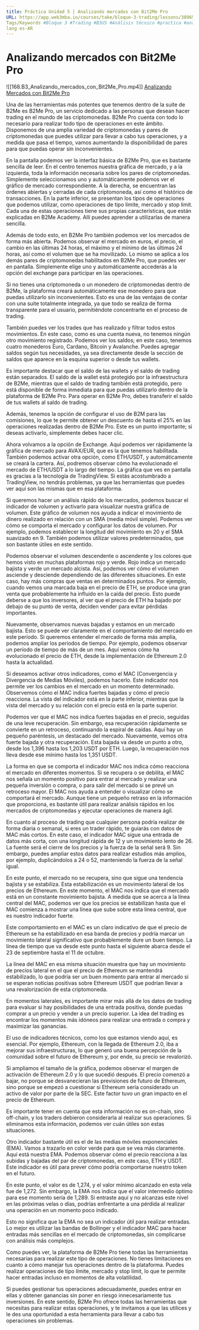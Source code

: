 ```yaml
---
title: Práctica Unidad 5 | Analizando mercados con Bit2Me Pro
URL: https://app.web3mba.io/courses/take/bloque-3-trading/lessons/38965582-practica-unidad-5-analizando-mercados-con-bit2me-pro 
Tags/Keywords #Bloque 3 #Trading #B3U5 #Análisis técnico #practica #analisis de mercado #bit2me pro #analisis tecnico con bit2me pro #Jose Maldonado
lang es-AR
---
```

# Analizando mercados con Bit2Me Pro
![[168.B3_Analizando_mercados_con_Bit2Me_Pro.mp4]]
[Analizando Mercados con Bit2Me Pro](https://app.web3mba.io?wvideo=hhfe6x4rgk)

Una de las herramientas más potentes que tenemos dentro de la suite de B2Me es B2Me Pro, un servicio dedicado a las personas que desean hacer trading en el mundo de las criptomonedas. B2Me Pro cuenta con todo lo necesario para realizar todo tipo de operaciones en este ámbito. Disponemos de una amplia variedad de criptomonedas y pares de criptomonedas que puedes utilizar para llevar a cabo tus operaciones, y a medida que pasa el tiempo, vamos aumentando la disponibilidad de pares para que puedas operar sin inconvenientes.

En la pantalla podemos ver la interfaz básica de B2Me Pro, que es bastante sencilla de leer. En el centro tenemos nuestra gráfica de mercado, y a la izquierda, toda la información necesaria sobre los pares de criptomonedas. Simplemente seleccionamos uno y automáticamente podemos ver el gráfico de mercado correspondiente. A la derecha, se encuentran las órdenes abiertas y cerradas de cada criptomoneda, así como el histórico de transacciones. En la parte inferior, se presentan los tipos de operaciones que podemos utilizar, como operaciones de tipo límite, mercado y stop limit. Cada una de estas operaciones tiene sus propias características, que están explicadas en B2Me Academy. Allí puedes aprender a utilizarlas de manera sencilla.

Además de todo esto, en B2Me Pro también podemos ver los mercados de forma más abierta. Podemos observar el mercado en euros, el precio, el cambio en las últimas 24 horas, el máximo y el mínimo de las últimas 24 horas, así como el volumen que se ha movilizado. Lo mismo se aplica a los demás pares de criptomonedas habilitados en B2Me Pro, que puedes ver en pantalla. Simplemente elige uno y automáticamente accederás a la opción del exchange para participar en las operaciones.

Si no tienes una criptomoneda o un monedero de criptomonedas dentro de B2Me, la plataforma creará automáticamente ese monedero para que puedas utilizarlo sin inconvenientes. Esto es una de las ventajas de contar con una suite totalmente integrada, ya que todo se realiza de forma transparente para el usuario, permitiéndote concentrarte en el proceso de trading.

También puedes ver los trades que has realizado y filtrar todos estos movimientos. En este caso, como es una cuenta nueva, no tenemos ningún otro movimiento registrado. Podemos ver los saldos; en este caso, tenemos cuatro monederos Euro, Cardano, Bitcoin y Avalanche. Puedes agregar saldos según tus necesidades, ya sea directamente desde la sección de saldos que aparece en la esquina superior o desde tus wallets.

Es importante destacar que el saldo de las wallets y el saldo de trading están separados. El saldo de la wallet está protegido por la infraestructura de B2Me, mientras que el saldo de trading también está protegido, pero está disponible de forma inmediata para que puedas utilizarlo dentro de la plataforma de B2Me Pro. Para operar en B2Me Pro, debes transferir el saldo de tus wallets al saldo de trading.

Además, tenemos la opción de configurar el uso de B2M para las comisiones, lo que te permite obtener un descuento de hasta el 25% en las operaciones realizadas dentro de B2Me Pro. Este es un punto importante; si deseas activarlo, simplemente debes hacer clic.

Ahora volvamos a la opción de Exchange. Aquí podemos ver rápidamente la gráfica de mercado para AVAX/EUR, que es la que tenemos habilitada. También podemos activar otra opción, como ETH/USDT, y automáticamente se creará la cartera. Así, podremos observar cómo ha evolucionado el mercado de ETH/USDT a lo largo del tiempo. La gráfica que ves en pantalla es gracias a la tecnología de TradingView. Si estás acostumbrado a TradingView, no tendrás problemas, ya que las herramientas que puedes ver aquí son las mismas que en esa plataforma.

Si queremos hacer un análisis rápido de los mercados, podemos buscar el indicador de volumen y activarlo para visualizar nuestra gráfica de volumen. Este gráfico de volumen nos ayuda a indicar el movimiento de dinero realizado en relación con un SMA (media móvil simple). Podemos ver cómo se comporta el mercado y configurar los datos de volumen. Por ejemplo, podemos establecer la longitud del movimiento en 20 y el SMA suavizado en 9. También podemos utilizar valores predeterminados, que son bastante útiles en este sentido.

Podemos observar el volumen descendente o ascendente y los colores que hemos visto en muchas plataformas rojo y verde. Rojo indica un mercado bajista y verde un mercado alcista. Así, podemos ver cómo el volumen asciende y desciende dependiendo de las diferentes situaciones. En este caso, hay más compras que ventas en determinados puntos. Por ejemplo, cuando vemos una marcada baja en el precio de ETH, se produce una gran venta que probablemente ha influido en la caída del precio. Esto puede deberse a que los inversores, al ver que el precio de ETH ha bajado por debajo de su punto de venta, deciden vender para evitar pérdidas importantes.

Nuevamente, observamos nuevas bajadas y estamos en un mercado bajista. Esto se puede ver claramente en el comportamiento del mercado en este período. Si queremos entender el mercado de forma más amplia, podemos ampliar los períodos de tiempo. Por ejemplo, podemos observar un período de tiempo de más de un mes. Aquí vemos cómo ha evolucionado el precio de ETH, desde la implementación de Ethereum 2.0 hasta la actualidad.

Si deseamos activar otros indicadores, como el MAC (Convergencia y Divergencia de Medias Móviles), podemos hacerlo. Este indicador nos permite ver los cambios en el mercado en un momento determinado. Observemos cómo el MAC indica fuertes bajadas y cómo el precio reacciona. La vista del indicador está en la parte inferior, mientras que la vista del mercado y su relación con el precio está en la parte superior.

Podemos ver que el MAC nos indica fuertes bajadas en el precio, seguidas de una leve recuperación. Sin embargo, esa recuperación rápidamente se convierte en un retroceso, continuando la espiral de caídas. Aquí hay un pequeño paréntesis, un destacado del mercado. Nuevamente, vemos otra fuerte bajada y otra recuperación. Esta bajada va desde un punto a otro, desde los 1,396 hasta los 1,203 USDT por ETH. Luego, la recuperación nos lleva desde ese mínimo hasta los 1,351 USDT.

La forma en que se comporta el indicador MAC nos indica cómo reacciona el mercado en diferentes momentos. Si se recupera o se debilita, el MAC nos señala un momento positivo para entrar al mercado y realizar una pequeña inversión o compra, o para salir del mercado si se prevé un retroceso mayor. El MAC nos ayuda a entender o visualizar cómo se comportará el mercado. Aunque tiene un pequeño retraso en la información que proporciona, es bastante útil para realizar análisis rápidos en los mercados de criptomonedas y ejecutar operaciones de manera ágil.

En cuanto al proceso de trading que cualquier persona podría realizar de forma diaria o semanal, si eres un trader rápido, te guiarás con datos de MAC más cortos. En este caso, el indicador MAC sigue una entrada de datos más corta, con una longitud rápida de 12 y un movimiento lento de 26. La fuente será el cierre de los precios y la fuerza de la señal será 9. Sin embargo, puedes ampliar estos datos para realizar estudios más amplios, por ejemplo, duplicándolos a 24 o 52, manteniendo la fuerza de la señal igual.

En este punto, el mercado no se recupera, sino que sigue una tendencia bajista y se estabiliza. Esta estabilización es un movimiento lateral de los precios de Ethereum. En este momento, el MAC nos indica que el mercado está en un constante movimiento bajista. A medida que se acerca a la línea central del MAC, podemos ver que los precios se estabilizan hasta que el MAC comienza a mostrar una línea que sube sobre esta línea central, que es nuestro indicador fuerte.

Este comportamiento en el MAC es un claro indicativo de que el precio de Ethereum se ha estabilizado en esa banda de precios y podría marcar un movimiento lateral significativo que probablemente dure un buen tiempo. La línea de tiempo que va desde este punto hasta el siguiente abarca desde el 23 de septiembre hasta el 11 de octubre.

La línea del MAC en esa misma situación muestra que hay un movimiento de precios lateral en el que el precio de Ethereum se mantendrá estabilizado, lo que podría ser un buen momento para entrar al mercado si se esperan noticias positivas sobre Ethereum USDT que podrían llevar a una revalorización de esta criptomoneda.

En momentos laterales, es importante mirar más allá de los datos de trading para evaluar si hay posibilidades de una entrada positiva, donde puedas comprar a un precio y vender a un precio superior. La idea del trading es encontrar los momentos más idóneos para realizar una entrada o compra y maximizar las ganancias.

El uso de indicadores técnicos, como los que estamos viendo aquí, es esencial. Por ejemplo, Ethereum, con la llegada de Ethereum 2.0, iba a mejorar sus infraestructuras, lo que generó una buena percepción de la comunidad sobre el futuro de Ethereum y, por ende, su precio se revalorizó.

Si ampliamos el tamaño de la gráfica, podemos observar el margen de activación de Ethereum 2.0 y lo que sucedió después. El precio comenzó a bajar, no porque se desvanecieran las previsiones de futuro de Ethereum, sino porque se empezó a cuestionar si Ethereum sería considerado un activo de valor por parte de la SEC. Este factor tuvo un gran impacto en el precio de Ethereum.

Es importante tener en cuenta que esta información no es on-chain, sino off-chain, y los traders debieron considerarla al realizar sus operaciones. Si eliminamos esta información, podemos ver cuán útiles son estas situaciones.

Otro indicador bastante útil es el de las medias móviles exponenciales (EMA). Vamos a trazarlo en color verde para que se vea más claramente. Aquí está nuestra EMA. Podemos observar cómo el precio reacciona a las subidas y bajadas del par de criptomonedas, en este caso, ETH y USDT. Este indicador es útil para prever cómo podría comportarse nuestro token en el futuro.

En este punto, el valor es de 1,274, y el valor mínimo alcanzado en esta vela fue de 1,272. Sin embargo, la EMA nos indica que el valor intermedio óptimo para ese momento sería de 1,289. Si entraste aquí y no alcanzas este nivel en las próximas velas o días, podrías enfrentarte a una pérdida al realizar una operación en un momento poco indicado.

Esto no significa que la EMA no sea un indicador útil para realizar entradas. Lo mejor es utilizar las bandas de Bollinger y el indicador MAC para hacer entradas más sencillas en el mercado de criptomonedas, sin complicarse con análisis más complejos.

Como puedes ver, la plataforma de B2Me Pro tiene todas las herramientas necesarias para realizar este tipo de operaciones. No tienes limitaciones en cuanto a cómo manejar tus operaciones dentro de la plataforma. Puedes realizar operaciones de tipo límite, mercado y stop limit, lo que te permite hacer entradas incluso en momentos de alta volatilidad.

Si puedes gestionar tus operaciones adecuadamente, puedes entrar en ellas y obtener ganancias sin poner en riesgo innecesariamente tus inversiones. En este sentido, B2Me Pro ofrece todas las herramientas que necesitas para realizar estas operaciones, y te invitamos a que las utilices y le des una oportunidad a esta herramienta para llevar a cabo tus operaciones sin problemas.